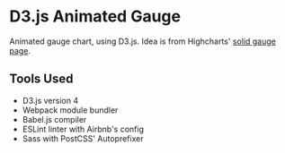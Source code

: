# D3.js Animated Gauge

Animated gauge chart, using D3.js. Idea is from Highcharts' [solid gauge page](https://www.highcharts.com/demo/gauge-solid).

## Tools Used

- D3.js version 4
- Webpack module bundler
- Babel.js compiler
- ESLint linter with Airbnb's config
- Sass with PostCSS' Autoprefixer
